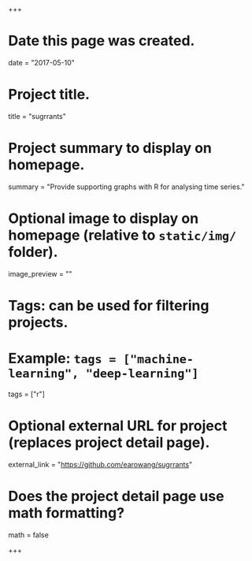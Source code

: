 +++
# Date this page was created.
date = "2017-05-10"

# Project title.
title = "sugrrants"

# Project summary to display on homepage.
summary = "Provide supporting graphs with R for analysing time series."

# Optional image to display on homepage (relative to `static/img/` folder).
image_preview = ""

# Tags: can be used for filtering projects.
# Example: `tags = ["machine-learning", "deep-learning"]`
tags = ["r"]

# Optional external URL for project (replaces project detail page).
external_link = "https://github.com/earowang/sugrrants"

# Does the project detail page use math formatting?
math = false

+++

